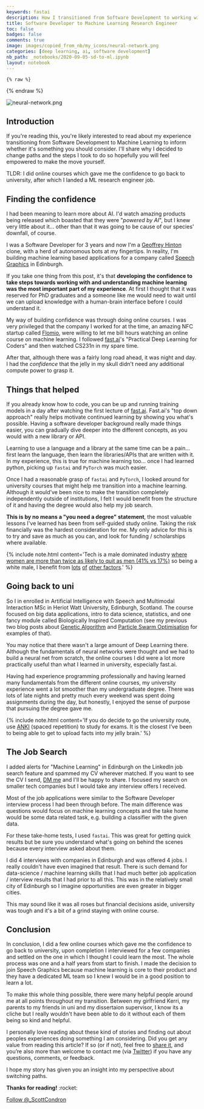 ```yaml
---
keywords: fastai
description: How I transitioned from Software Development to working with Machine Learning
title: Software Developer to Machine Learning Research Engineer
toc: false 
badges: false
comments: true
image: images/copied_from_nb/my_icons/neural-network.png
categories: [deep learning, ai, software development]
nb_path: _notebooks/2020-09-05-sd-to-ml.ipynb
layout: notebook
---
```


<!--
#################################################
### THIS FILE WAS AUTOGENERATED! DO NOT EDIT! ###
#################################################
# file to edit: _notebooks/2020-09-05-sd-to-ml.ipynb
-->

<div class="container" id="notebook-container">
        
    {% raw %}
    
<div class="cell border-box-sizing code_cell rendered">

</div>
    {% endraw %}

<div class="cell border-box-sizing text_cell rendered"><div class="inner_cell">
<div class="text_cell_render border-box-sizing rendered_html">
<p><img src="https://www.scottcondron.com/images/copied_from_nb/my_icons/neural-network.png" alt="neural-network.png" title="Source: pixabay"></p>

</div>
</div>
</div>
<div class="cell border-box-sizing text_cell rendered"><div class="inner_cell">
<div class="text_cell_render border-box-sizing rendered_html">
<h2 id="Introduction">Introduction<a class="anchor-link" href="#Introduction"> </a></h2>
</div>
</div>
</div>
<div class="cell border-box-sizing text_cell rendered"><div class="inner_cell">
<div class="text_cell_render border-box-sizing rendered_html">
<p>If you're reading this, you're likely interested to read about my experience transitioning from Software Development to Machine Learning to inform whether it's something you should consider. I'll share why I decided to change paths and the steps I took to do so hopefully you will feel empowered to make the move yourself.</p>
<p>TLDR: I did online courses which gave me the confidence to go back to university, after which I landed a ML research engineer job.</p>

</div>
</div>
</div>
<div class="cell border-box-sizing text_cell rendered"><div class="inner_cell">
<div class="text_cell_render border-box-sizing rendered_html">
<h2 id="Finding-the-confidence">Finding the confidence<a class="anchor-link" href="#Finding-the-confidence"> </a></h2>
</div>
</div>
</div>
<div class="cell border-box-sizing text_cell rendered"><div class="inner_cell">
<div class="text_cell_render border-box-sizing rendered_html">
<p>I had been meaning to learn more about AI. I'd watch amazing products being released which boasted that they were "<em>powered by AI</em>", but I knew very little about it... other than that it was going to be cause of our species' downfall, of course.</p>
<p>I was a Software Developer for 3 years and now I'm a <a href="https://en.wikipedia.org/wiki/Geoffrey_Hinton">Geoffrey Hinton</a> clone, with a herd of autonomous bots at my fingertips. In reality, I'm building machine learning based applications for a company called <a href="https://www.speech-graphics.com/">Speech Graphics</a> in Edinburgh.</p>
<p>If you take one thing from this post, it's that <strong>developing the confidence to take steps towards working with and understanding machine learning was the most important part of my experience</strong>. At first I  thought that it was reserved for PhD graduates and a someone like me would need to wait until we can upload knowledge with a human-brain interface before I could understand it.</p>
<p>My way of building confidence was through doing online courses. I was very privileged that the company I worked for at the time, an amazing NFC startup called <a href="https://flomio.com/">Flomio</a>, were willing to let me bill hours watching an online course on machine learning. I followed <a href="http://fast.ai">fast.ai</a>'s "Practical Deep Learning for Coders" and then watched CS231n in my spare time.</p>
<p>After that, although there was a fairly long road ahead, it was night and day. I had the <em>confidence</em> that the jelly in my skull didn't need any additional compute power to grasp it.</p>

</div>
</div>
</div>
<div class="cell border-box-sizing text_cell rendered"><div class="inner_cell">
<div class="text_cell_render border-box-sizing rendered_html">
<h2 id="Things-that-helped">Things that helped<a class="anchor-link" href="#Things-that-helped"> </a></h2>
</div>
</div>
</div>
<div class="cell border-box-sizing text_cell rendered"><div class="inner_cell">
<div class="text_cell_render border-box-sizing rendered_html">
<p>If you already know how to code, you can be up and running training models in a day after watching the first lecture of <a href="http://fast.ai">fast.ai</a>. Fast.ai's "top down approach" really helps motivate continued learning by showing you what's possible. Having a software developer background really made things easier, you can gradually dive deeper into the different concepts, as you would with a new library or API.</p>
<p>Learning to use a language and a library at the same time can be a pain... first learn the language, then learn the libraries/APIs that are written with it. In my experience, this is true for machine learning too... once I had learned python, picking up <code>fastai</code> and <code>PyTorch</code> was much easier.</p>
<p>Once I had a reasonable grasp of <code>fastai</code> and <code>PyTorch</code>, I looked around for university courses that might help me transition into a machine learning. Although it would’ve been nice to make the transition completely independently outside of institutions, I felt I would benefit from the structure of it and having the degree would also help my job search.</p>
<p><strong>This is by no means a "you need a degree" statement</strong>, the most valuable lessons I've learned has been from self-guided study online. Taking the risk financially was the hardest consideration for me. My only advice for this is to try and save as much as you can, and look for funding / scholarships where available.</p>

</div>
</div>
</div>
<div class="cell border-box-sizing text_cell rendered"><div class="inner_cell">
<div class="text_cell_render border-box-sizing rendered_html">
<p>{% include note.html content='Tech is a male dominated industry <a href="https://medium.com/tech-diversity-files/if-you-think-women-in-tech-is-just-a-pipeline-problem-you-haven-t-been-paying-attention-cb7a2073b996">where women are more than twice as likely to quit as men (41% vs 17%)</a> so being a white male, I benefit from <a href="https://medium.com/@racheltho/how-to-make-tech-interviews-a-little-less-awful-c29f35431987">lots</a> <a href="https://medium.com/tech-diversity-files/thought-on-diversity-part-2-why-diversity-is-difficult-3dfd552fa1f7">of</a> <a href="https://medium.com/tech-diversity-files/the-real-reason-women-quit-tech-and-how-to-address-it-6dfb606929fd">other factors</a>.' %}</p>

</div>
</div>
</div>
<div class="cell border-box-sizing text_cell rendered"><div class="inner_cell">
<div class="text_cell_render border-box-sizing rendered_html">
<h2 id="Going-back-to-uni">Going back to uni<a class="anchor-link" href="#Going-back-to-uni"> </a></h2>
</div>
</div>
</div>
<div class="cell border-box-sizing text_cell rendered"><div class="inner_cell">
<div class="text_cell_render border-box-sizing rendered_html">
<p>So I in enrolled in Artificial Intelligence with Speech and Multimodal Interaction MSc in Heriot Watt University, Edinburgh, Scotland. The course focused on big data applications, intro to data science, statistics, and one fancy module called Biologically Inspired Computation (see my previous two blog posts about <a href="https://www.scottcondron.com/jupyter/optimisation/visualisation/2020/07/20/interactive-genetic-algorithm-dashboard-from-scratch-in-python.html">Genetic Algorithm</a> and <a href="https://www.scottcondron.com/jupyter/optimisation/visualisation/2020/08/02/interactive-particle-swarm-optimisation-from-scratch-in-python.html">Particle Swarm Optimisation</a> for examples of that).</p>
<p>You may notice that there wasn't a large amount of Deep Learning there. Although the fundamentals of neural networks were thought and we had to build a neural net from scratch, the online courses I did were a lot more practically useful than what I learned in university, especially fast.ai.</p>
<p>Having had experience programming professionally and having learned many fundamentals from the different online courses, my university experience went a lot smoother than my undergraduate degree. There was lots of late nights and pretty much every weekend was spent doing assignments during the day, but honestly, I enjoyed the sense of purpose that pursuing the degree gave me.</p>

</div>
</div>
</div>
<div class="cell border-box-sizing text_cell rendered"><div class="inner_cell">
<div class="text_cell_render border-box-sizing rendered_html">
<p>{% include note.html content='If you do decide to go the university route, use <a href="https://apps.ankiweb.net/">ANKI</a> (spaced repetition) to study for exams. It is the closest I&#8217;ve been to being able to get to upload facts into my jelly brain.' %}</p>

</div>
</div>
</div>
<div class="cell border-box-sizing text_cell rendered"><div class="inner_cell">
<div class="text_cell_render border-box-sizing rendered_html">
<h2 id="The-Job-Search">The Job Search<a class="anchor-link" href="#The-Job-Search"> </a></h2>
</div>
</div>
</div>
<div class="cell border-box-sizing text_cell rendered"><div class="inner_cell">
<div class="text_cell_render border-box-sizing rendered_html">
<p>I added alerts for "Machine Learning" in Edinburgh on the LinkedIn job search feature and spammed my CV wherever matched. If you want to see the CV I send, <a href="https://twitter.com/_ScottCondron">DM me</a> and I'll be happy to share. I focused my search on smaller tech companies but I would take any interview offers I received.</p>
<p>Most of the job applications were similar to the Software Developer interview process I had been through before. The main difference was questions would focus on machine learning concepts and the take home would be some data related task, e.g. building a classifier with the given data.</p>
<p>For these take-home tests, I used <code>fastai</code>. This was great for getting quick results but be sure you understand what's going on behind the scenes because every interview asked about them.</p>
<p>I did 4 interviews with companies in Edinburgh and was offered 4 jobs. I really couldn't have even imagined that result. There is such demand for data-science / machine learning skills that I had much better job application / interview results that I had prior to all this. This was in the relatively small city of Edinburgh so I imagine opportunities are even greater in bigger cities.</p>
<p>This may sound like it was all roses but financial decisions aside, university was tough and it's a bit of a grind staying with online course.</p>

</div>
</div>
</div>
<div class="cell border-box-sizing text_cell rendered"><div class="inner_cell">
<div class="text_cell_render border-box-sizing rendered_html">
<h2 id="Conclusion">Conclusion<a class="anchor-link" href="#Conclusion"> </a></h2>
</div>
</div>
</div>
<div class="cell border-box-sizing text_cell rendered"><div class="inner_cell">
<div class="text_cell_render border-box-sizing rendered_html">
<p>In conclusion, I did a few online courses which gave me the confidence to go back to university, upon completion I interviewed for a few companies and settled on the one in which I thought I could learn the most. The whole process was one and a half years from start to finish. I made the decision to join Speech Graphics because machine learning is core to their product and they have a dedicated ML team so I knew I would be in a good position to learn a lot.</p>
<p>To make this whole thing possible, there were many helpful people around me at all points throughout my transition. Between my girlfriend Kerri, my parents to my friends in uni and my dissertaion supervisor, I know its a cliche but I really wouldn't have been able to do it without each of them being so kind and helpful.</p>
<p>I personally love reading about these kind of stories and finding out about peoples experiences doing something I am considering. Did you get any value from reading this article? If so (or if not), feel free to <a href="https://ctt.ac/4q7IH">share it</a>, and you’re also more than welcome to contact me (via <a href="https://twitter.com/_ScottCondron">Twitter</a>) if you have any questions, comments, or feedback.</p>
<p>I hope my story has given you an insight into my perspective about switching paths.</p>
<p><strong>Thanks for reading!</strong> :rocket:</p>

</div>
</div>
</div>
<div class="cell border-box-sizing text_cell rendered"><div class="inner_cell">
<div class="text_cell_render border-box-sizing rendered_html">
<p><a href="https://twitter.com/_ScottCondron?ref_src=twsrc%5Etfw" class="twitter-follow-button" data-show-count="false">Follow @_ScottCondron</a><script async src="https://platform.twitter.com/widgets.js" charset="utf-8"></script></p>

</div>
</div>
</div>
</div>
 

